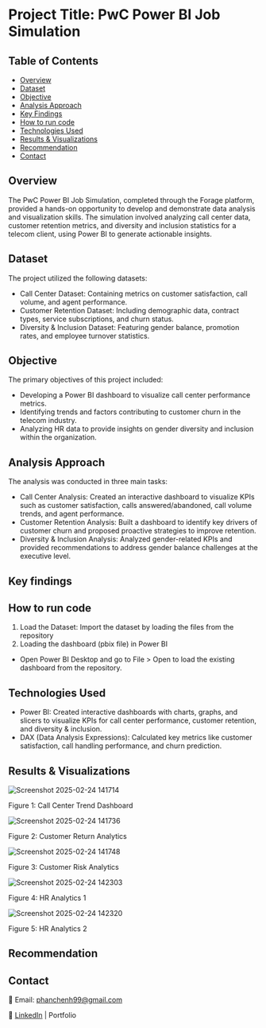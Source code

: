 # Project Title: PwC Power BI Job Simulation

## Table of Contents
- [Overview](#overview)
- [Dataset](#dataset)
- [Objective](#objective)
- [Analysis Approach](#analysis-approach)
- [Key Findings](#key-findings)
- [How to run code](#how-to-run-code)
- [Technologies Used](#technologies-used)
- [Results & Visualizations](#results--visualizations)
- [Recommendation](#recommendation)
- [Contact](#contact)

## Overview

The PwC Power BI Job Simulation, completed through the Forage platform, provided a hands-on opportunity to develop and demonstrate data analysis and visualization skills. The simulation involved analyzing call center data, customer retention metrics, and diversity and inclusion statistics for a telecom client, using Power BI to generate actionable insights.

## Dataset

The project utilized the following datasets:
- Call Center Dataset: Containing metrics on customer satisfaction, call volume, and agent performance.
- Customer Retention Dataset: Including demographic data, contract types, service subscriptions, and churn status.
- Diversity & Inclusion Dataset: Featuring gender balance, promotion rates, and employee turnover statistics.

## Objective

The primary objectives of this project included:
- Developing a Power BI dashboard to visualize call center performance metrics.
- Identifying trends and factors contributing to customer churn in the telecom industry.
- Analyzing HR data to provide insights on gender diversity and inclusion within the organization.

## Analysis Approach

The analysis was conducted in three main tasks:
- Call Center Analysis: Created an interactive dashboard to visualize KPIs such as customer satisfaction, calls answered/abandoned, call volume trends, and agent performance.
- Customer Retention Analysis: Built a dashboard to identify key drivers of customer churn and proposed proactive strategies to improve retention.
- Diversity & Inclusion Analysis: Analyzed gender-related KPIs and provided recommendations to address gender balance challenges at the executive level.

## Key findings


## How to run code
1. Load the Dataset: Import the dataset by loading the files from the repository
2.  Loading the dashboard (pbix file) in Power BI
- Open Power BI Desktop and go to File > Open to load the existing dashboard from the repository.

## Technologies Used
- Power BI: Created interactive dashboards with charts, graphs, and slicers to visualize KPIs for call center performance, customer retention, and diversity & inclusion.
- DAX (Data Analysis Expressions): Calculated key metrics like customer satisfaction, call handling performance, and churn prediction.

## Results & Visualizations

![Screenshot 2025-02-24 141714](https://github.com/user-attachments/assets/bdd26b10-b1a6-45f9-b1f4-6d67de337cd6)

Figure 1: Call Center Trend Dashboard

![Screenshot 2025-02-24 141736](https://github.com/user-attachments/assets/a0303c1b-b53e-411b-a27c-e8aac52f5e02)

Figure 2: Customer Return Analytics

![Screenshot 2025-02-24 141748](https://github.com/user-attachments/assets/2b35ee22-e2c1-4efa-830b-3832e0d713f2)

Figure 3: Customer Risk Analytics

![Screenshot 2025-02-24 142303](https://github.com/user-attachments/assets/8aa6edce-fa94-46ca-aaf4-0fdb43e9bb8e)

Figure 4: HR Analytics 1

![Screenshot 2025-02-24 142320](https://github.com/user-attachments/assets/1cadbd60-0c84-48cf-a197-c1c1dc1313b6)

Figure 5: HR Analytics 2 

## Recommendation

## Contact

📧 Email: phanchenh99@gmail.com

🔗 [LinkedIn](https://www.linkedin.com/in/phan-chenh-6a7ba127a/) | Portfolio
